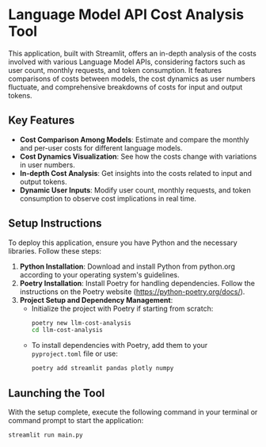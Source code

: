 # Language Model API Cost Analysis Tool

This application, built with Streamlit, offers an in-depth analysis of the costs involved with various Language Model APIs, considering factors such as user count, monthly requests, and token consumption. It features comparisons of costs between models, the cost dynamics as user numbers fluctuate, and comprehensive breakdowns of costs for input and output tokens.

## Key Features

- **Cost Comparison Among Models**: Estimate and compare the monthly and per-user costs for different language models.
- **Cost Dynamics Visualization**: See how the costs change with variations in user numbers.
- **In-depth Cost Analysis**: Get insights into the costs related to input and output tokens.
- **Dynamic User Inputs**: Modify user count, monthly requests, and token consumption to observe cost implications in real time.

## Setup Instructions

To deploy this application, ensure you have Python and the necessary libraries. Follow these steps:

1. **Python Installation**: Download and install Python from python.org according to your operating system's guidelines.
2. **Poetry Installation**: Install Poetry for handling dependencies. Follow the instructions on the Poetry website (https://python-poetry.org/docs/).
3. **Project Setup and Dependency Management**:
   - Initialize the project with Poetry if starting from scratch:
     ```bash
     poetry new llm-cost-analysis
     cd llm-cost-analysis
     ```
   - To install dependencies with Poetry, add them to your `pyproject.toml` file or use:
     ```bash
     poetry add streamlit pandas plotly numpy
     ```

## Launching the Tool

With the setup complete, execute the following command in your terminal or command prompt to start the application:

```bash
streamlit run main.py
```
